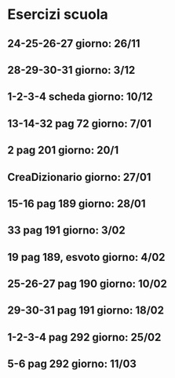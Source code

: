 # Esercizi scuola
## 24-25-26-27 giorno: 26/11
## 28-29-30-31 giorno: 3/12
## 1-2-3-4 scheda giorno: 10/12
## 13-14-32 pag 72 giorno: 7/01
## 2 pag 201 giorno: 20/1
## CreaDizionario giorno: 27/01
## 15-16 pag 189 giorno: 28/01
## 33 pag 191 giorno: 3/02
## 19 pag 189, esvoto giorno: 4/02
## 25-26-27 pag 190 giorno: 10/02
## 29-30-31 pag 191 giorno: 18/02
## 1-2-3-4 pag 292 giorno: 25/02
## 5-6 pag 292 giorno: 11/03

